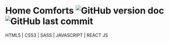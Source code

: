 # Home Comforts ![GitHub version doc](https://img.shields.io/badge/Version-1.0.0-red) ![GitHub last commit](https://img.shields.io/github/last-commit/dcc5235/HomeComforts_EcommShop?style=flat-square) 

HTML5 | CSS3 | SASS | JAVASCRIPT | REACT JS
